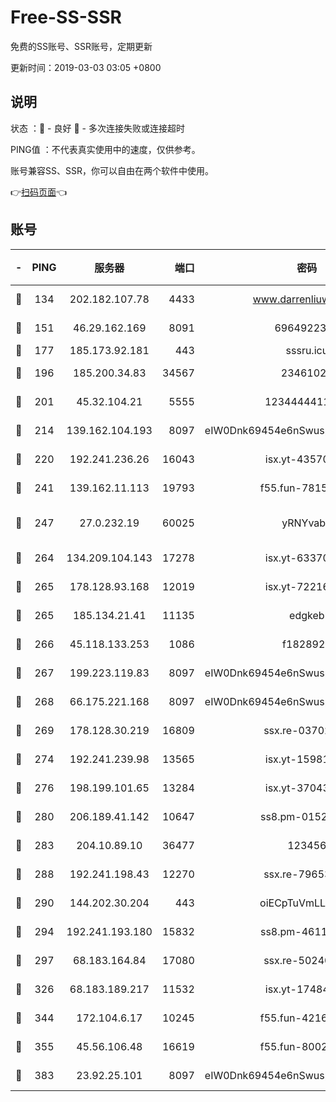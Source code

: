 # Free-SS-SSR

免费的SS账号、SSR账号，定期更新

更新时间：2019-03-03 03:05 +0800

## 说明

状态     ：🙂 - 良好 🙁 - 多次连接失败或连接超时

PING值   ：不代表真实使用中的速度，仅供参考。

账号兼容SS、SSR，你可以自由在两个软件中使用。

👉[扫码页面](https://liesauer.github.io/free-ss-ssr.github.io/)👈

## 账号

|-|PING|服务器|端口|密码|加密方式|区域|
|:----:|:----:|:-----:|-----:|:----:|:----:|:----:|
|🙂|134|202.182.107.78|4433|www.darrenliuwei.com|aes-256-cfb|JP|
|🙂|151|46.29.162.169|8091|6964922356|aes-256-cfb|RU|
|🙂|177|185.173.92.181|443|sssru.icu|rc4-md5|RU|
|🙂|196|185.200.34.83|34567|23461023|aes-256-cfb|US|
|🙂|201|45.32.104.21|5555|1234444411111|aes-256-cfb|SG|
|🙂|214|139.162.104.193|8097|eIW0Dnk69454e6nSwuspv9DmS201tQ0D|aes-256-cfb|JP|
|🙂|220|192.241.236.26|16043|isx.yt-43570413|aes-256-cfb|US|
|🙂|241|139.162.11.113|19793|f55.fun-78151290|aes-256-cfb|SG|
|🙂|247|27.0.232.19|60025|yRNYvabB|xchacha20-ietf-poly1305|HK|
|🙂|264|134.209.104.143|17278|isx.yt-63370045|aes-256-cfb|SG|
|🙂|265|178.128.93.168|12019|isx.yt-72216757|aes-256-cfb|SG|
|🙂|265|185.134.21.41|11135|edgkeb|aes-256-cfb|GB|
|🙂|266|45.118.133.253|1086|f1828920|aes-256-cfb|SG|
|🙂|267|199.223.119.83|8097|eIW0Dnk69454e6nSwuspv9DmS201tQ0D|aes-256-cfb|US|
|🙂|268|66.175.221.168|8097|eIW0Dnk69454e6nSwuspv9DmS201tQ0D|aes-256-cfb|US|
|🙂|269|178.128.30.219|16809|ssx.re-03702185|aes-256-cfb|SG|
|🙂|274|192.241.239.98|13565|isx.yt-15981055|aes-256-cfb|US|
|🙂|276|198.199.101.65|13284|isx.yt-37043083|aes-256-cfb|US|
|🙂|280|206.189.41.142|10647|ss8.pm-01527155|aes-256-cfb|SG|
|🙂|283|204.10.89.10|36477|123456|aes-256-cfb|US|
|🙂|288|192.241.198.43|12270|ssx.re-79653159|aes-256-cfb|US|
|🙂|290|144.202.30.204|443|oiECpTuVmLLxk4Ts|aes-256-cfb|US|
|🙂|294|192.241.193.180|15832|ss8.pm-46115453|aes-256-cfb|US|
|🙂|297|68.183.164.84|17080|ssx.re-50240519|aes-256-cfb|US|
|🙂|326|68.183.189.217|11532|isx.yt-17484658|aes-256-cfb|SG|
|🙂|344|172.104.6.17|10245|f55.fun-42164913|aes-256-cfb|US|
|🙂|355|45.56.106.48|16619|f55.fun-80021142|aes-256-cfb|US|
|🙂|383|23.92.25.101|8097|eIW0Dnk69454e6nSwuspv9DmS201tQ0D|aes-256-cfb|US|
